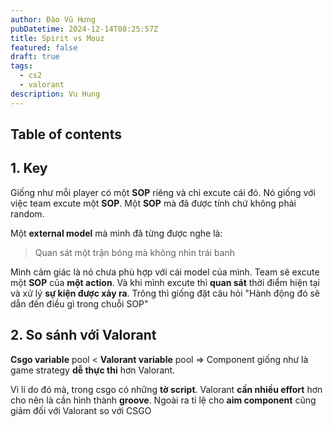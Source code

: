 ```yaml
---
author: Đào Vũ Hưng
pubDatetime: 2024-12-14T08:25:57Z
title: Spirit vs Mouz
featured: false
draft: true
tags:
  - cs2
  - valorant
description: Vu Hung
---
```

## Table of contents
## 1. Key 
Giống như mỗi player có một **SOP** riêng và chỉ excute cái đó. Nó giống với việc team excute một **SOP**. Một **SOP** mà đã được tính chứ không phải random.

Một **external model** mà mình đã từng được nghe là: 
> Quan sát một trận bóng mà không nhìn trái banh

Mình cảm giác là nó chưa phù hợp với cái model của mình. Team sẽ excute một **SOP** của **một action**. Và khi mình excute thì **quan sát** thời điểm hiện tại và xử lý **sự kiện được xảy ra**. Trông thì giống đặt câu hỏi "Hành động đó sẽ dẫn đến điều gì trong chuỗi SOP"

## 2. So sánh với Valorant
**Csgo variable** pool < **Valorant variable** pool => Component giống như là game strategy **dễ thực thi** hơn Valorant. 

Vì lí do đó mà, trong csgo có những **tờ script**. Valorant **cần nhiều effort** hơn cho nên là cần hình thành **groove**. Ngoài ra tỉ lệ cho **aim component** cũng giảm đối với Valorant so với CSGO



